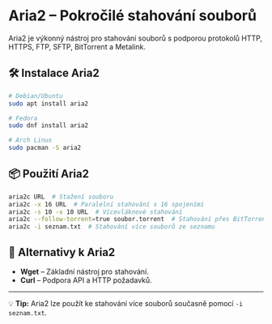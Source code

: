 # Aria2 – Pokročilé stahování souborů

Aria2 je výkonný nástroj pro stahování souborů s podporou protokolů HTTP, HTTPS, FTP, SFTP, BitTorrent a Metalink.

## 🛠 Instalace Aria2
```bash
# Debian/Ubuntu
sudo apt install aria2

# Fedora
sudo dnf install aria2

# Arch Linux
sudo pacman -S aria2
```

## 📦 Použití Aria2
```bash
aria2c URL  # Stažení souboru
aria2c -x 16 URL  # Paralelní stahování s 16 spojeními
aria2c -s 10 -x 10 URL  # Vícevláknové stahování
aria2c --follow-torrent=true soubor.torrent  # Stahování přes BitTorrent
aria2c -i seznam.txt  # Stahování více souborů ze seznamu
```

## 🔄 Alternativy k Aria2
- **Wget** – Základní nástroj pro stahování.
- **Curl** – Podpora API a HTTP požadavků.

---
💡 **Tip:** Aria2 lze použít ke stahování více souborů současně pomocí `-i seznam.txt`.
